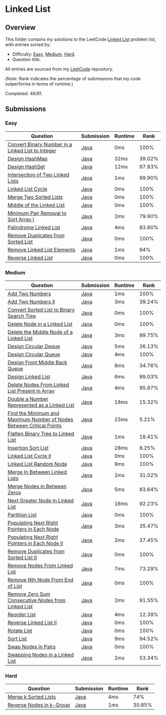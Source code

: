 # Linked List

## Overview
This folder contains my solutions to the LeetCode [Linked List](https://leetcode.com/problem-list/linked-list/) problem list,
with entries sorted by:
- Difficulty: [Easy](#easy), [Medium](#medium), [Hard](#hard).
- Question title.

All entries are sourced from my [LeetCode](https://github.com/shumarb/leetcode) repository.

(*Note*: Rank indicates the percentage of submissions that my code outperforms in terms of runtime.)

Completed: 46/81.

## Submissions
### Easy
| Question                                                                                                                                          | Submission                                                                                                       | Runtime | Rank   |
|---------------------------------------------------------------------------------------------------------------------------------------------------|------------------------------------------------------------------------------------------------------------------|---------|--------|
| [Convert Binary Number in a Linked List to Integer](https://leetcode.com/problems/convert-binary-number-in-a-linked-list-to-integer/description/) | [Java](https://github.com/shumarb/leetcode/blob/main/submissions/ConvertBinaryNumberInALinkedListToInteger.java) | 0ms     | 100%   |
| [Design HashMap](https://leetcode.com/problems/design-hashmap/description/)                                                                       | [Java](https://github.com/shumarb/leetcode/blob/main/submissions/MyHashMap.java)                                 | 32ms    | 39.02% |
| [Design HashSet](https://leetcode.com/problems/design-hashset/description/)                                                                       | [Java](https://github.com/shumarb/leetcode/blob/main/submissions/MyHashSet.java)                                 | 12ms    | 97.83% |
| [Intersection of Two Linked Lists](https://leetcode.com/problems/intersection-of-two-linked-lists/description/)                                   | [Java](https://github.com/shumarb/leetcode/blob/main/submissions/IntersectionOfTwoLinkedLists.java)              | 1ms     | 99.90% |
| [Linked List Cycle](https://leetcode.com/problems/linked-list-cycle/description/)                                                                 | [Java](https://github.com/shumarb/leetcode/blob/main/submissions/LinkedListCycle.java)                           | 0ms     | 100%   |
| [Merge Two Sorted Lists](https://leetcode.com/problems/merge-two-sorted-lists/description/)                                                       | [Java](https://github.com/shumarb/leetcode/blob/main/submissions/MergeTwoSortedLists.java)                       | 0ms     | 100%   |
| [Middle of the Linked List](https://leetcode.com/problems/middle-of-the-linked-list/description/)                                                 | [Java](https://github.com/shumarb/leetcode/blob/main/submissions/MiddleOfTheLinkedList.java)                     | 0ms     | 100%   |
| [Minimum Pair Removal to Sort Array I](https://leetcode.com/problems/minimum-pair-removal-to-sort-array-i/description/)                           | [Java](https://github.com/shumarb/leetcode/blob/main/submissions/MinimumPairRemovalToSortArrayOne.java)          | 2ms     | 79.90% |
| [Palindrome Linked List](https://leetcode.com/problems/palindrome-linked-list/description/)                                                       | [Java](https://github.com/shumarb/leetcode/blob/main/submissions/PalindromeLinkedList.java)                      | 4ms     | 83.80% |
| [Remove Duplicates from Sorted List](https://leetcode.com/problems/remove-duplicates-from-sorted-list/description/)                               | [Java](https://github.com/shumarb/leetcode/blob/main/submissions/RemoveDuplicatesFromSortedList.java)            | 0ms     | 100%   |
| [Remove Linked List Elements](https://leetcode.com/problems/remove-linked-list-elements/description/)                                             | [Java](https://github.com/shumarb/leetcode/blob/main/submissions/RemoveLinkedListElements.java)                  | 1ms     | 94%    |
| [Reverse Linked List](https://leetcode.com/problems/reverse-linked-list/description/)                                                             | [Java](https://github.com/shumarb/leetcode/blob/main/submissions/ReverseLinkedList.java)                         | 0ms     | 100%   |

### Medium
| Question                                                                                                                                                                                | Submission                                                                                                                        | Runtime | Rank   |
|-----------------------------------------------------------------------------------------------------------------------------------------------------------------------------------------|-----------------------------------------------------------------------------------------------------------------------------------|---------|--------|
| [Add Two Numbers](https://leetcode.com/problems/add-two-numbers/description/)                                                                                                           | [Java](https://github.com/shumarb/leetcode/blob/main/submissions/AddTwoNumbers.java)                                              | 1ms     | 100%   |
| [Add Two Numbers II](https://leetcode.com/problems/add-two-numbers-ii/description/)                                                                                                     | [Java](https://github.com/shumarb/leetcode/blob/main/submissions/AddTwoNumbersTwo.java)                                           | 3ms     | 39.24% |
| [Convert Sorted List to Binary Search Tree](https://leetcode.com/problems/convert-sorted-list-to-binary-search-tree/description/)                                                       | [Java](https://github.com/shumarb/leetcode/blob/main/submissions/ConvertSortedListToBinarySearchTree.java)                        | 0ms     | 100%   |
| [Delete Node in a Linked List](https://leetcode.com/problems/delete-node-in-a-linked-list/description/)                                                                                 | [Java](https://github.com/shumarb/leetcode/blob/main/submissions/DeleteNodeInALinkedList.java)                                    | 0ms     | 100%   |
| [Delete the Middle Node of a Linked List](https://leetcode.com/problems/delete-the-middle-node-of-a-linked-list/description/)                                                           | [Java](https://github.com/shumarb/leetcode/blob/main/submissions/DeleteTheMiddleNodeOfALinkedList.java)                           | 3ms     | 99.75% |
| [Design Circular Deque](https://leetcode.com/problems/design-circular-deque/description/)                                                                                               | [Java](https://github.com/shumarb/leetcode/blob/main/submissions/MyCircularDeque.java)                                            | 5ms     | 26.13% |
| [Design Circular Queue](https://leetcode.com/problems/design-circular-queue/description/)                                                                                               | [Java](https://github.com/shumarb/leetcode/blob/main/submissions/MyCircularQueue.java)                                            | 4ms     | 100%   |
| [Design Front Middle Back Queue](https://leetcode.com/problems/design-front-middle-back-queue/description/)                                                                             | [Java](https://github.com/shumarb/leetcode/blob/main/submissions/FrontMiddleBackQueue.java)                                       | 8ms     | 34.76% |
| [Design Linked List](https://leetcode.com/problems/design-linked-list/description/)                                                                                                     | [Java](https://github.com/shumarb/leetcode/blob/main/submissions/MyLinkedList.java)                                               | 6ms     | 99.03% |
| [Delete Nodes From Linked List Present in Array](https://leetcode.com/problems/delete-nodes-from-linked-list-present-in-array/description/)                                             | [Java](https://github.com/shumarb/leetcode/blob/main/submissions/DeleteNodesFromLinkedListPresentInArray.java)                    | 4ms     | 95.87% |
| [Double a Number Represented as a Linked List](https://leetcode.com/problems/double-a-number-represented-as-a-linked-list/description/)                                                 | [Java](https://github.com/shumarb/leetcode/blob/main/submissions/DoubleANumberRepresentedAsALinkedList.java)                      | 18ms    | 15.32% |
| [Find the Minimum and Maximum Number of Nodes Between Critical Points](https://leetcode.com/problems/find-the-minimum-and-maximum-number-of-nodes-between-critical-points/description/) | [Java](https://github.com/shumarb/leetcode/blob/main/submissions/FindTheMinimumAndMaximumNumberOfNodesBetweenCriticalPoints.java) | 23ms    | 5.21%  |
| [Flatten Binary Tree to Linked List](https://leetcode.com/problems/flatten-binary-tree-to-linked-list/description/)                                                                     | [Java](https://github.com/shumarb/leetcode/blob/main/submissions/FlattenBinaryTreeToLinkedList.java)                              | 1ms     | 18.41% |
| [Insertion Sort List](https://leetcode.com/problems/insertion-sort-list/description/)                                                                                                   | [Java](https://github.com/shumarb/leetcode/blob/main/submissions/InsertionSortList.java)                                          | 28ms    | 8.25%  |
| [Linked List Cycle II](https://leetcode.com/problems/linked-list-cycle-ii/description/)                                                                                                 | [Java](https://github.com/shumarb/leetcode/blob/main/submissions/LinkedListCycleTwo.java)                                         | 0ms     | 100%   |
| [Linked List Random Node](https://leetcode.com/problems/linked-list-random-node/description/)                                                                                           | [Java](https://github.com/shumarb/leetcode/blob/main/submissions/LinkedListRandomNode.java)                                       | 9ms     | 100%   |
| [Merge In Between Linked Lists](https://leetcode.com/problems/merge-in-between-linked-lists/description/)                                                                               | [Java](https://github.com/shumarb/leetcode/blob/main/submissions/MergeInBetweenLinkedLists.java)                                  | 2ms     | 31.02% |
| [Merge Nodes in Between Zeros](https://leetcode.com/problems/merge-nodes-in-between-zeros/description/)                                                                                 | [Java](https://github.com/shumarb/leetcode/blob/main/submissions/MergeNodesInBetweenZeros.java)                                   | 5ms     | 83.64% |
| [Next Greater Node In Linked List](https://leetcode.com/problems/next-greater-node-in-linked-list/description/)                                                                         | [Java](https://github.com/shumarb/leetcode/blob/main/submissions/NextGreaterNodeInLinkedList.java)                                | 16ms    | 92.23% |
| [Partition List](https://leetcode.com/problems/partition-list/description/)                                                                                                             | [Java](https://github.com/shumarb/leetcode/blob/main/submissions/PartitionList.java)                                              | 0ms     | 100%   |
| [Populating Next Right Pointers in Each Node](https://leetcode.com/problems/populating-next-right-pointers-in-each-node/description/)                                                   | [Java](https://github.com/shumarb/leetcode/blob/main/submissions/PopulatingNextRightPointersInEachNode.java)                      | 3ms     | 35.47% |
| [Populating Next Right Pointers in Each Node II](https://leetcode.com/problems/populating-next-right-pointers-in-each-node-ii/description/)                                             | [Java](https://github.com/shumarb/leetcode/blob/main/submissions/PopulatingNextRightPointersInEachNodeTwo.java)                   | 2ms     | 37.45% |
| [Remove Duplicates from Sorted List II](https://leetcode.com/problems/remove-duplicates-from-sorted-list-ii/description/)                                                               | [Java](https://github.com/shumarb/leetcode/blob/main/submissions/RemoveDuplicatesFromSortedListTwo.java)                          | 0ms     | 100%   |
| [Remove Nodes From Linked List](https://leetcode.com/problems/remove-nodes-from-linked-list/description/)                                                                               | [Java](https://github.com/shumarb/leetcode/blob/main/submissions/RemoveNodesFromLinkedList.java)                                  | 7ms     | 73.29% |
| [Remove Nth Node From End of List](https://leetcode.com/problems/remove-nth-node-from-end-of-list/description/)                                                                         | [Java](https://github.com/shumarb/leetcode/blob/main/submissions/RemoveNthNodeFromEndOfList.java)                                 | 0ms     | 100%   |
| [Remove Zero Sum Consecutive Nodes from Linked List](https://leetcode.com/problems/remove-zero-sum-consecutive-nodes-from-linked-list/description/)                                     | [Java](https://github.com/shumarb/leetcode/blob/main/submissions/RemoveZeroSumConsecutiveNodesFromLinkedList.java)                | 2ms     | 91.55% |
| [Reorder List](https://leetcode.com/problems/reorder-list/description/)                                                                                                                 | [Java](https://github.com/shumarb/leetcode/blob/main/submissions/ReorderList.java)                                                | 4ms     | 12.39% |
| [Reverse Linked List II](https://leetcode.com/problems/reverse-linked-list-ii/description/)                                                                                             | [Java](https://github.com/shumarb/leetcode/blob/main/submissions/ReverseLinkedListTwo.java)                                       | 0ms     | 100%   |
| [Rotate List](https://leetcode.com/problems/rotate-list/description/)                                                                                                                   | [Java](https://github.com/shumarb/leetcode/blob/main/submissions/RotateList.java)                                                 | 0ms     | 100%   |
| [Sort List](https://leetcode.com/problems/remove-duplicates-from-sorted-list/description/)                                                                                              | [Java](https://github.com/shumarb/leetcode/blob/main/submissions/SortList.java)                                                   | 9ms     | 94.52% |
| [Swap Nodes in Pairs](https://leetcode.com/problems/swap-nodes-in-pairs/description/)                                                                                                   | [Java](https://github.com/shumarb/leetcode/blob/main/submissions/SwapNodesInPairs.java)                                           | 0ms     | 100%   |
| [Swapping Nodes in a Linked List](https://leetcode.com/problems/swapping-nodes-in-a-linked-list/description/)                                                                           | [Java](https://github.com/shumarb/leetcode/blob/main/submissions/SwappingNodesInALinkedList.java)                                 | 2ms     | 53.34% |

### Hard
| Question                                                                                        | Submission                                                                                  | Runtime | Rank   |
|-------------------------------------------------------------------------------------------------|---------------------------------------------------------------------------------------------|---------|--------|
| [Merge k Sorted Lists](https://leetcode.com/problems/merge-k-sorted-lists/description/)         | [Java](https://github.com/shumarb/leetcode/blob/main/submissions/MergeKSortedLists.java)    | 4ms     | 74%    |
| [Reverse Nodes in k-Group](https://leetcode.com/problems/reverse-nodes-in-k-group/description/) | [Java](https://github.com/shumarb/leetcode/blob/main/submissions/ReverseNodesInKGroup.java) | 1ms     | 30.85% |
